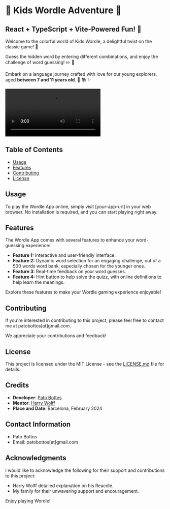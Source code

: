 # 🌈 Kids Wordle Adventure 🎉

## React + TypeScript + Vite-Powered Fun! 🚀

Welcome to the colorful world of Kids Wordle, a delightful twist on the classic game! 🌟

Guess the hidden word by entering different combinations, and enjoy the challenge of word guessing! ✏️ 🎈

Embark on a language journey crafted with love for our young explorers, aged **between 7 and 11 years old**. 🧒 📚 ✨

![Wordle Adventure](public/wordle_play.mp4)

## Table of Contents

- [Usage](#usage)
- [Features](#features)
- [Contributing](#contributing)
- [License](#license)

## Usage

To play the Wordle App online, simply visit [your-app-url] in your web browser. No installation is required, and you can start playing right away.

## Features

The Wordle App comes with several features to enhance your word-guessing experience:

- **Feature 1:** Interactive and user-friendly interface.
- **Feature 2:** Dynamic word selection for an engaging challenge, out of a 500 words word bank, especially chosen for the younger ones.
- **Feature 3:** Real-time feedback on your word guesses.
- **Feature 4:** Hint button to help solve the quizz, with online definitions to help learn the meanings.

Explore these features to make your Wordle gaming experience enjoyable!

## Contributing

If you're interested in contributing to this project, please feel free to contact me at patobottos[at]gmail.com.

We appreciate your contributions and feedback!

## License

This project is licensed under the MIT License - see the [LICENSE.md](LICENSE.md) file for details.

## Credits

- **Developer**: [Pato Bottos](https://patobottos.vercel.app/)
- **Mentor**: [Harry Wolff](https://hswolff.com/)
- **Place and Date**: Barcelona, February 2024

## Contact Information

- Pato Bottos
- Email: patobottos[at]gmail.com

## Acknowledgments

I would like to acknowledge the following for their support and contributions to this project:

- Harry Wolff detailed explanation on his Reacdle.
- My family for their unwavering support and encouragement.

Enjoy playing Wordle!
